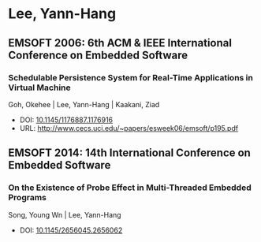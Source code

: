 # Lee, Yann-Hang

## EMSOFT 2006: 6th ACM & IEEE International Conference on Embedded Software

### Schedulable Persistence System for Real-Time Applications in Virtual Machine
Goh, Okehee | Lee, Yann-Hang | Kaakani, Ziad
* DOI: [10.1145/1176887.1176916](https://doi.org/10.1145/1176887.1176916)
* URL: <http://www.cecs.uci.edu/~papers/esweek06/emsoft/p195.pdf>

## EMSOFT 2014: 14th International Conference on Embedded Software

### On the Existence of Probe Effect in Multi-Threaded Embedded Programs
Song, Young Wn | Lee, Yann-Hang
* DOI: [10.1145/2656045.2656062](https://doi.org/10.1145/2656045.2656062)

